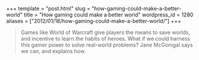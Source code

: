 +++
template = "post.html"
slug = "how-gaming-could-make-a-better-world"
title = "How gaming could make a better world"
wordpress_id = 1280
aliases = ["2012/01/18/how-gaming-could-make-a-better-world/"]
+++

> Games like World of Warcraft give players the means to save worlds, and incentive to learn the habits of heroes. What if we could harness this gamer power to solve real-world problems? Jane McGonigal says we can, and explains how.

<object width="560" height="315"><param name="movie" value="http://www.youtube.com/v/dE1DuBesGYM?version=3&amp;hl=en_US"></param><param name="allowFullScreen" value="true"></param><param name="allowscriptaccess" value="always"></param><embed src="http://www.youtube.com/v/dE1DuBesGYM?version=3&amp;hl=en_US" type="application/x-shockwave-flash" width="560" height="315" allowscriptaccess="always" allowfullscreen="true"></embed></object>
